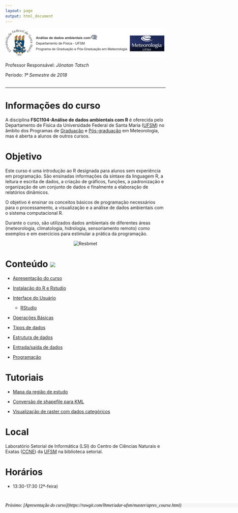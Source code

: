 ```yaml
---
layout: page
output: html_document
---
```


<p align="center">
  <img src="figs/adar.png" alt="Resbmet"/>
</p>

Professor Responsável: *Jônatan Tatsch*

Período: *1º Semestre de 2018*
<br/> 
<br/>

- - -

# Informações do curso

A disciplina **FSC1104-Análise de dados ambientais com R** é oferecida pelo Departamento de Física da Universidade Federal de Santa Maria ([UFSM](http://site.ufsm.br/)) no âmbito dos Programas de [Graduação](http://w3.ufsm.br/meteorologia/) e [Pós-graduação](http://w3.ufsm.br/meteorologia/pos/index.php) em Meteorologia, mas é aberta a alunos de outros cursos.

# Objetivo

Este curso é uma introdução ao R designada para alunos sem experiência em programação. São ensinadas informações da sintaxe da linguagem R, a leitura e escrita de dados, a criação de gráficos, funções, a padronização e organização de um conjunto de dados e finalmente a elaboração de relatórios dinâmicos.

O objetivo é ensinar os conceitos básicos de programação necessários para o processamento, a visualização e a análise de dados ambientais com o sistema computacional R. 

Durante o curso, são utilizados dados ambientais de diferentes áreas (meteorologia, climatologia, hidrologia, sensoriamento remoto) como exemplos e em exercícios para estimular a prática da programação.



<p align="center">
  <img src="https://media.giphy.com/media/vuWHlxaVPvyP6/giphy.gif" alt="Resbmet"/>
</p>

# Conteúdo ![](http://www.textfiles.com/underconstruction/HeHeartlandPark2601underconstructionbar9.gif)

- [Apresentação do curso](https://rawgit.com/lhmet/adar-ufsm/master/apres_course.html)

- [Instalação do R e Rstudio](https://rawgit.com/lhmet/adar-ufsm/master/1_Rinstall.html)

- [Interface do Usuário](https://rawgit.com/lhmet/adar-ufsm/master/2_InterfaceUsuario.html)
    - [RStudio](https://rawgit.com/lhmet/adar-ufsm/master/A2_rstudio.nb.html)

- [Operações Básicas](https://rawgit.com/lhmet/adar-ufsm/master/3_OperacoesBasicas.html)

- [Tipos de dados](https://rawgit.com/lhmet/adar-ufsm/master/4_TiposDeDados.html)

- [Estrutura de dados](https://rawgit.com/lhmet/adar-ufsm/master/5_EstruturaDeDados.html)

- [Entrada/saída de dados](https://rawgit.com/lhmet/adar-ufsm/master/6_EntradaDeDados.html)

- [Programação](https://rawgit.com/lhmet/adar-ufsm/master/7_Programacao.html)


# Tutoriais

- [Mapa da região de estudo](https://rawgit.com/lhmet/adar-ufsm/master/mapa_loc.nb.html)

- [Conversão de shapefile para KML](https://rawgit.com/lhmet/adar-ufsm/master/shapefile2kml.nb.html)

- [Visualização de raster com dados categóricos](https://rawgit.com/lhmet/adar-ufsm/master/shapefile2kml.nb.html)

# Local

Laboratório Setorial de Informática (LSI) do Centro de Ciências Naturais e Exatas ([CCNE](http://w3.ufsm.br/ccne/)) da [UFSM](http://site.ufsm.br/) na biblioteca setorial.

# Horários

- 13:30-17:30 (2ª-feira)

<br/> 


<p style="font-family: verdana; font-size: 14px; font-style: italic; background: whitesmoke; color: black; line-height: 14px;width: 900px;"> Próximo: [Apresentação do curso](https://rawgit.com/lhmet/adar-ufsm/master/apres_course.html)</p> 




 
 
